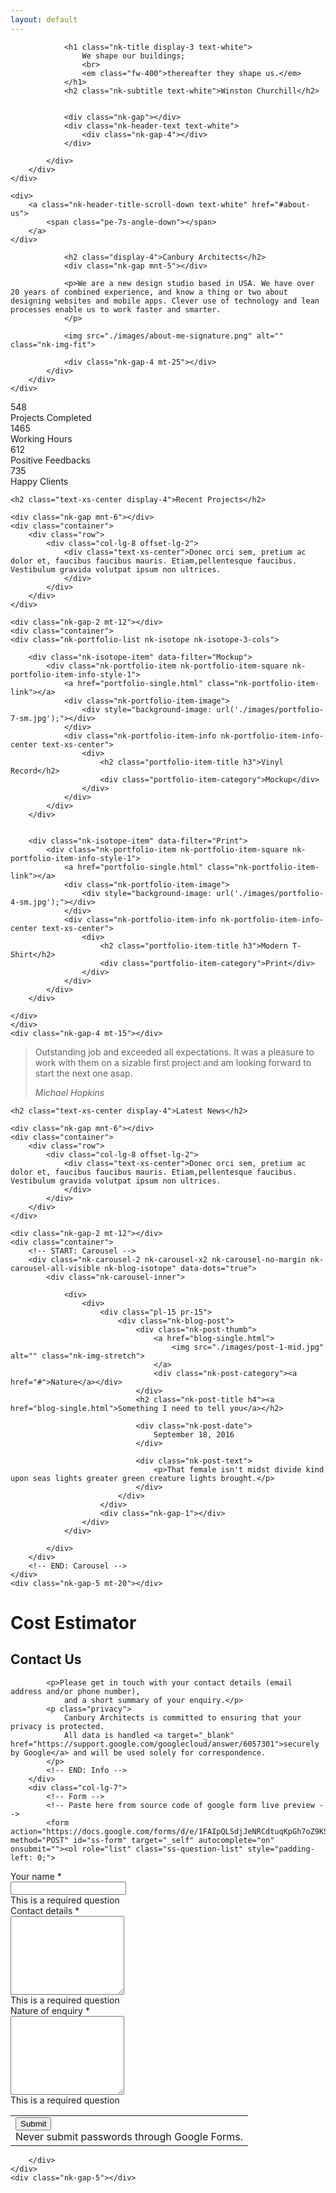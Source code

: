 ```yaml
---
layout: default
---
```

<div class="nk-header-title nk-header-title-full">
    <div class="bg-image">
        <div style="background-image: url('./images/home-7.jpg');"></div>
        <div class="bg-image-overlay" style="background-color: rgba(12, 12, 12, 0.6);"></div>
    </div>
    <div class="nk-header-table">
        <div class="nk-header-table-cell">
            <div class="container">

                <h1 class="nk-title display-3 text-white">
                    We shape our buildings;
                    <br>
                    <em class="fw-400">thereafter they shape us.</em>
                </h1>
                <h2 class="nk-subtitle text-white">Winston Churchill</h2>


                <div class="nk-gap"></div>
                <div class="nk-header-text text-white">
                    <div class="nk-gap-4"></div>
                </div>

            </div>
        </div>
    </div>

    <div>
        <a class="nk-header-title-scroll-down text-white" href="#about-us">
            <span class="pe-7s-angle-down"></span>
        </a>
    </div>

</div>

<div id="about-us"></div>

<div class="bg-white" id="about">
    <div class="container">
        <div class="row">
            <div class="col-lg-8 offset-lg-2 text-xs-center">
                <div class="nk-gap-4 mt-9"></div>

                <h2 class="display-4">Canbury Architects</h2>
                <div class="nk-gap mnt-5"></div>

                <p>We are a new design studio based in USA. We have over 20 years of combined experience, and know a thing or two about designing websites and mobile apps. Clever use of technology and lean processes enable us to work faster and smarter.
                </p>

                <img src="./images/about-me-signature.png" alt="" class="nk-img-fit">

                <div class="nk-gap-4 mt-25"></div>
            </div>
        </div>
    </div>
</div>

<!-- START: Features -->
<div class="nk-box bg-dark-1 text-white">
    <div class="bg-image bg-image-parallax" style="background-image: url('./images/bg-pattern.jpg');"></div>
    <div class="nk-gap-5 mnt-6"></div>
    <div class="container">
        <div class="row vertical-gap">
            <div class="col-md-6 col-lg-3">
                <div class="nk-ibox-1">
                    <div class="nk-ibox-icon">
                        <span class="pe-7s-portfolio"></span>
                    </div>
                    <div class="nk-ibox-cont">
                        <div class="nk-ibox-title">548</div>
                        <div class="nk-ibox-text">Projects Completed</div>
                    </div>
                </div>
            </div>
            <div class="col-md-6 col-lg-3">
                <div class="nk-ibox-1">
                    <div class="nk-ibox-icon">
                        <span class="pe-7s-clock"></span>
                    </div>
                    <div class="nk-ibox-cont">
                        <div class="nk-ibox-title">1465</div>
                        <div class="nk-ibox-text">Working Hours</div>
                    </div>
                </div>
            </div>
            <div class="col-md-6 col-lg-3">
                <div class="nk-ibox-1">
                    <div class="nk-ibox-icon">
                        <span class="pe-7s-star"></span>
                    </div>
                    <div class="nk-ibox-cont">
                        <div class="nk-ibox-title">612</div>
                        <div class="nk-ibox-text">Positive Feedbacks</div>
                    </div>
                </div>
            </div>
            <div class="col-md-6 col-lg-3">
                <div class="nk-ibox-1">
                    <div class="nk-ibox-icon">
                        <span class="pe-7s-like"></span>
                    </div>
                    <div class="nk-ibox-cont">
                        <div class="nk-ibox-title">735</div>
                        <div class="nk-ibox-text">Happy Clients</div>
                    </div>
                </div>
            </div>
        </div>
    </div>
    <div class="nk-gap-5 mnt-6"></div>
</div>

<!-- START: Portfolio -->
<div class="nk-box bg-white" id="projects">
    <div class="nk-gap-4 mt-5"></div>

    <h2 class="text-xs-center display-4">Recent Projects</h2>

    <div class="nk-gap mnt-6"></div>
    <div class="container">
        <div class="row">
            <div class="col-lg-8 offset-lg-2">
                <div class="text-xs-center">Donec orci sem, pretium ac dolor et, faucibus faucibus mauris. Etiam,pellentesque faucibus. Vestibulum gravida volutpat ipsum non ultrices.
                </div>
            </div>
        </div>
    </div>

    <div class="nk-gap-2 mt-12"></div>
    <div class="container">
    <div class="nk-portfolio-list nk-isotope nk-isotope-3-cols">

        <div class="nk-isotope-item" data-filter="Mockup">
            <div class="nk-portfolio-item nk-portfolio-item-square nk-portfolio-item-info-style-1">
                <a href="portfolio-single.html" class="nk-portfolio-item-link"></a>
                <div class="nk-portfolio-item-image">
                    <div style="background-image: url('./images/portfolio-7-sm.jpg');"></div>
                </div>
                <div class="nk-portfolio-item-info nk-portfolio-item-info-center text-xs-center">
                    <div>
                        <h2 class="portfolio-item-title h3">Vinyl Record</h2>
                        <div class="portfolio-item-category">Mockup</div>
                    </div>
                </div>
            </div>
        </div>


        <div class="nk-isotope-item" data-filter="Print">
            <div class="nk-portfolio-item nk-portfolio-item-square nk-portfolio-item-info-style-1">
                <a href="portfolio-single.html" class="nk-portfolio-item-link"></a>
                <div class="nk-portfolio-item-image">
                    <div style="background-image: url('./images/portfolio-4-sm.jpg');"></div>
                </div>
                <div class="nk-portfolio-item-info nk-portfolio-item-info-center text-xs-center">
                    <div>
                        <h2 class="portfolio-item-title h3">Modern T-Shirt</h2>
                        <div class="portfolio-item-category">Print</div>
                    </div>
                </div>
            </div>
        </div>

    </div>
    </div>
    <div class="nk-gap-4 mt-15"></div>
</div>


<!-- START: Reviews -->
<div class="nk-box bg-dark-1">
    <div class="bg-image bg-image-parallax" style="background-image: url('./images/bg-pattern.jpg');"></div>
    <div class="nk-gap-5 mnt-6"></div>
    <div class="nk-gap-3"></div>
    <div class="container-fluid">
        <!-- START: Carousel -->
        <div class="nk-carousel nk-carousel-all-visible text-white" data-autoplay="18000" data-dots="true">
            <div class="nk-carousel-inner">
                <div>
                    <div>
                        <blockquote class="nk-blockquote-style-1 text-white">
                            <p>Outstanding job and exceeded all expectations. It was a pleasure to work with them on a sizable first project and am looking forward to start the next one asap.</p>
                            <cite>Michael Hopkins</cite>
                        </blockquote>
                        <div class="nk-gap-3 mt-10"></div>
                    </div>
                </div>
            </div>
        </div>
        <!-- END: Carousel -->
    </div>
    <div class="nk-gap-4 mt-3"></div>
</div>

<!-- START: Blog -->
<div class="nk-box bg-gray-1" id="blog">
    <div class="nk-gap-4 mt-5"></div>

    <h2 class="text-xs-center display-4">Latest News</h2>

    <div class="nk-gap mnt-6"></div>
    <div class="container">
        <div class="row">
            <div class="col-lg-8 offset-lg-2">
                <div class="text-xs-center">Donec orci sem, pretium ac dolor et, faucibus faucibus mauris. Etiam,pellentesque faucibus. Vestibulum gravida volutpat ipsum non ultrices.
                </div>
            </div>
        </div>
    </div>

    <div class="nk-gap-2 mt-12"></div>
    <div class="container">
        <!-- START: Carousel -->
        <div class="nk-carousel-2 nk-carousel-x2 nk-carousel-no-margin nk-carousel-all-visible nk-blog-isotope" data-dots="true">
            <div class="nk-carousel-inner">

                <div>
                    <div>
                        <div class="pl-15 pr-15">
                            <div class="nk-blog-post">
                                <div class="nk-post-thumb">
                                    <a href="blog-single.html">
                                        <img src="./images/post-1-mid.jpg" alt="" class="nk-img-stretch">
                                    </a>
                                    <div class="nk-post-category"><a href="#">Nature</a></div>
                                </div>
                                <h2 class="nk-post-title h4"><a href="blog-single.html">Something I need to tell you</a></h2>

                                <div class="nk-post-date">
                                    September 18, 2016
                                </div>

                                <div class="nk-post-text">
                                    <p>That female isn't midst divide kind upon seas lights greater green creature lights brought.</p>
                                </div>
                            </div>
                        </div>
                        <div class="nk-gap-1"></div>
                    </div>
                </div>

            </div>
        </div>
        <!-- END: Carousel -->
    </div>
    <div class="nk-gap-5 mt-20"></div>
</div>
<!-- END: Blog -->


<!-- Cost Estimator -->
<div id="estimator"></div>

<div class="nk-box bg-dark-1">
    <div class="container-fluid">
        <div class="cost-estimator">
            <h1>Cost Estimator</h1>
            <div id="app"></div>
        </div>
    </div>
</div>


<!-- START: Contact Info -->
<div class="container" id="contact">
    <div class="nk-gap-5"></div>
    <div class="row vertical-gap">
        <div class="col-lg-5">
            <!-- START: Info -->
            <h2 class="display-4">Contact Us</h2>
            <div class="nk-gap mnt-3"></div>

            <p>Please get in touch with your contact details (email address and/or phone number),
                and a short summary of your enquiry.</p>
            <p class="privacy">
                Canbury Architects is committed to ensuring that your privacy is protected.
                All data is handled <a target="_blank" href="https://support.google.com/googlecloud/answer/6057301">securely by Google</a> and will be used solely for correspondence.
            </p>
            <!-- END: Info -->
        </div>
        <div class="col-lg-7">
            <!-- Form -->
            <!-- Paste here from source code of google form live preview -->
            <form action="https://docs.google.com/forms/d/e/1FAIpQLSdjJeNRCdtuqKpGh7oZ9KSqmdVuVkwr0v0c1izcdaMLpeRv9Q/formResponse" method="POST" id="ss-form" target="_self" autocomplete="on" onsubmit=""><ol role="list" class="ss-question-list" style="padding-left: 0;">

<div class="ss-form-question errorbox-good" role="listitem">
<div dir="auto" class="ss-item ss-item-required ss-text"><div class="ss-form-entry">
<label class="ss-q-item-label" for="entry_861568060"><div class="ss-q-title">Your name
<label for="itemView.getDomIdToLabel()" aria-label="(Required field)"></label>
<span class="ss-required-asterisk" aria-hidden="true">*</span></div>
<div class="ss-q-help ss-secondary-text" dir="auto"></div></label>

<input type="text" name="entry.861568060" value="" class="ss-q-short" id="entry_861568060" dir="auto" aria-label="Your name  " aria-required="true" required="" title="">
<div class="error-message" id="1549006733_errorMessage"></div>
<div class="required-message">This is a required question</div>
</div></div></div> <div class="ss-form-question errorbox-good" role="listitem">
<div dir="auto" class="ss-item ss-item-required ss-paragraph-text"><div class="ss-form-entry">
<label class="ss-q-item-label" for="entry_89267251"><div class="ss-q-title">Contact details
<label for="itemView.getDomIdToLabel()" aria-label="(Required field)"></label>
<span class="ss-required-asterisk" aria-hidden="true">*</span></div>
<div class="ss-q-help ss-secondary-text" dir="auto"></div></label>

<textarea name="entry.89267251" rows="8" cols="0" class="ss-q-long" id="entry_89267251" dir="auto" aria-label="Contact details  " aria-required="true" required=""></textarea>
<div class="error-message" id="1571739522_errorMessage"></div>
<div class="required-message">This is a required question</div>
</div></div></div> <div class="ss-form-question errorbox-good" role="listitem">
<div dir="auto" class="ss-item ss-item-required ss-paragraph-text"><div class="ss-form-entry">
<label class="ss-q-item-label" for="entry_992584314"><div class="ss-q-title">Nature of enquiry
<label for="itemView.getDomIdToLabel()" aria-label="(Required field)"></label>
<span class="ss-required-asterisk" aria-hidden="true">*</span></div>
<div class="ss-q-help ss-secondary-text" dir="auto"></div></label>

<textarea name="entry.992584314" rows="8" cols="0" class="ss-q-long" id="entry_992584314" dir="auto" aria-label="Nature of enquiry  " aria-required="true" required=""></textarea>
<div class="error-message" id="121748955_errorMessage"></div>
<div class="required-message">This is a required question</div>
</div></div></div>
<input type="hidden" name="draftResponse" value="[null,null,&quot;5045223902075283324&quot;]
">
<input type="hidden" name="pageHistory" value="0">

<input type="hidden" name="fbzx" value="5045223902075283324">
<div class="ss-send-email-receipt" style="margin-bottom: 4px;" dir="ltr"><label for="emailReceipt" style="display:inline;"></label></div>
<div class="ss-item ss-navigate"><table id="navigation-table"><tbody><tr><td class="ss-form-entry goog-inline-block" id="navigation-buttons" dir="ltr">
<input type="submit" name="submit" value="Submit" id="ss-submit" class="jfk-button jfk-button-action ">
<div class="ss-password-warning ss-secondary-text">Never submit passwords through Google Forms.</div></td>
</tr></tbody></table></div></ol></form>
            <!-- END: Form -->

        </div>
    </div>
    <div class="nk-gap-5"></div>
</div>

